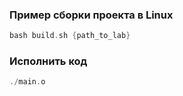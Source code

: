 ### Пример сборки проекта в Linux

```c++
bash build.sh {path_to_lab}
```

### Исполнить код
```c++
./main.o
```
